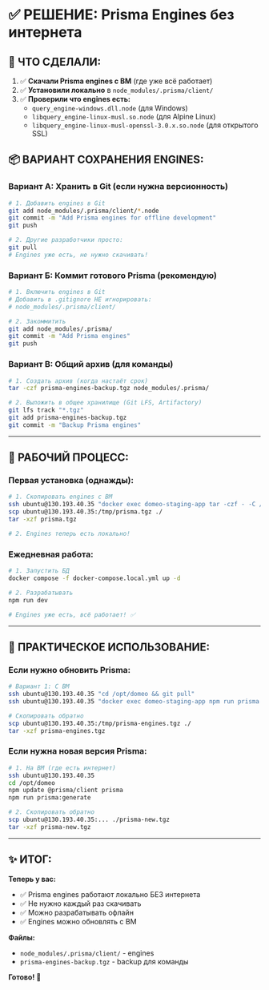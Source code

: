# ✅ РЕШЕНИЕ: Prisma Engines без интернета

## 🎯 ЧТО СДЕЛАЛИ:

1. ✅ **Скачали Prisma engines с ВМ** (где уже всё работает)
2. ✅ **Установили локально** в `node_modules/.prisma/client/`
3. ✅ **Проверили что engines есть:**
   - `query_engine-windows.dll.node` (для Windows)
   - `libquery_engine-linux-musl.so.node` (для Alpine Linux)
   - `libquery_engine-linux-musl-openssl-3.0.x.so.node` (для открытого SSL)

## 📦 ВАРИАНТ СОХРАНЕНИЯ ENGINES:

### Вариант А: Хранить в Git (если нужна версионность)

```bash
# 1. Добавить engines в Git
git add node_modules/.prisma/client/*.node
git commit -m "Add Prisma engines for offline development"
git push

# 2. Другие разработчики просто:
git pull
# Engines уже есть, не нужно скачивать!
```

### Вариант Б: Коммит готового Prisma (рекомендую)

```bash
# 1. Включить engines в Git
# Добавить в .gitignore НЕ игнорировать:
# node_modules/.prisma/client/

# 2. Закоммитить
git add node_modules/.prisma/
git commit -m "Add Prisma engines"
git push
```

### Вариант В: Общий архив (для команды)

```bash
# 1. Создать архив (когда настаёт срок)
tar -czf prisma-engines-backup.tgz node_modules/.prisma/

# 2. Выложить в общее хранилище (Git LFS, Artifactory)
git lfs track "*.tgz"
git add prisma-engines-backup.tgz
git commit -m "Backup Prisma engines"
```

---

## 🚀 РАБОЧИЙ ПРОЦЕСС:

### Первая установка (однажды):

```bash
# 1. Скопировать engines с ВМ
ssh ubuntu@130.193.40.35 "docker exec domeo-staging-app tar -czf - -C /app node_modules/.prisma" > /tmp/prisma.tgz
scp ubuntu@130.193.40.35:/tmp/prisma.tgz ./
tar -xzf prisma.tgz

# 2. Engines теперь есть локально!
```

### Ежедневная работа:

```bash
# 1. Запустить БД
docker compose -f docker-compose.local.yml up -d

# 2. Разрабатывать
npm run dev

# Engines уже есть, всё работает! ✅
```

---

## 📝 ПРАКТИЧЕСКОЕ ИСПОЛЬЗОВАНИЕ:

### Если нужно обновить Prisma:

```bash
# Вариант 1: С ВМ
ssh ubuntu@130.193.40.35 "cd /opt/domeo && git pull"
ssh ubuntu@130.193.40.35 "docker exec domeo-staging-app npm run prisma:generate"

# Скопировать обратно
scp ubuntu@130.193.40.35:/tmp/prisma-engines.tgz ./
tar -xzf prisma-engines.tgz
```

### Если нужна новая версия Prisma:

```bash
# 1. На ВМ (где есть интернет)
ssh ubuntu@130.193.40.35
cd /opt/domeo
npm update @prisma/client prisma
npm run prisma:generate

# 2. Скопировать обратно
scp ubuntu@130.193.40.35:... ./prisma-new.tgz
tar -xzf prisma-new.tgz
```

---

## ✨ ИТОГ:

**Теперь у вас:**
- ✅ Prisma engines работают локально БЕЗ интернета
- ✅ Не нужно каждый раз скачивать
- ✅ Можно разрабатывать офлайн
- ✅ Engines можно обновлять с ВМ

**Файлы:**
- `node_modules/.prisma/client/` - engines
- `prisma-engines-backup.tgz` - backup для команды

**Готово! 🎉**

